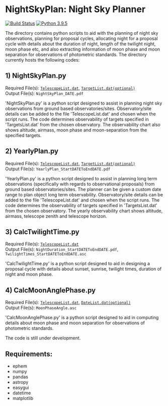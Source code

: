 # NightSkyPlan: Night Sky Planner #

[![Build Status](https://img.shields.io/badge/release-0.2-red)](https://github.com/sPaMFouR/NightSkyPlan)
[![Python 3.9.5](https://img.shields.io/badge/python3.9.5-nightskyplan-green)](https://www.python.org/downloads/release/python-395/)

The directory contains python scripts to aid with the planning of night sky observations, planning for proposal cycles, allocating night for a proposal cycle with details about the duration of night, length of the twilight night, moon phase etc, and also extracting information of moon phase and moon separation for observations of photometric standards. The directory currently hosts the following codes:

## 1) NightSkyPlan.py
Required File(s): [`TelescopeList.dat`], [`TargetList.dat(optional)`]<br />
Output File(s): `NightSkyPlan_DATE.pdf`<br />

'NightSkyPlan.py' is a python script designed to assist in planning night sky observations from ground based observatories/sites. Observatory/site details can be added to the file 'TelescopeList.dat' and chosen when the script runs. The code determines observability of targets specified in 'TargetsList.dat' from the chosen observatory. The observability chart also shows altitude, airmass, moon phase and moon-separation from the specified targets.

## 2) YearlyPlan.py
Required File(s): [`TelescopeList.dat`], [`TargetList.dat(optional)`]<br />
Output File(s): `YearlyPlan_StartDATEToEndDATE.pdf`<br />

'YearlyPlan.py' is a python script designed to assist in planning long term observations (specifically with regards to observational proposals) from ground based observatories/sites. The planner can be given a custom date range to plan object long term observability. Observatory/site details can be added to the file 'TelescopeList.dat' and chosen when the script runs. The code determines the observability of targets specified in 'TargetsList.dat' from the chosen observatory. The yearly observability chart shows altitude, airmass, telescope zenith and telescope horizon.

## 3) CalcTwilightTime.py
Required File(s): [`TelescopeList.dat`]<br />
Output File(s): `NightDuration_StartDATEToEndDATE.pdf`, `TwilightTimes_StartDATEToEndDATE.asc`<br />

'CalcTwilightTime.py' is a python script designed to aid in designing a proposal cycle with details about sunset, sunrise, twilight times, duration of night and moon phase.

## 4) CalcMoonAnglePhase.py
Required File(s): [`TelescopeList.dat`], [`DateList.dat(optional)`]<br />
Output File(s): `MoonPhaseAngle.asc`<br />

'CalcMoonAnglePhase.py' is a python script designed to aid in computing details about moon phase and moon separation for observations of photometric standards.

[`TelescopeList.dat`]: https://github.com/sPaMFouR/NightSkyPlan/blob/master/TelescopeList.dat
[`TargetList.dat(optional)`]: https://github.com/sPaMFouR/NightSkyPlan/blob/master/TargetList.dat
[`DateList.dat(optional)`]: https://github.com/sPaMFouR/NightSkyPlan/blob/master/DateList.dat

The code is still under development.

Requirements:
-------

- ephem
- numpy
- pandas
- astropy
- easygui
- datetime
- matplotlib
